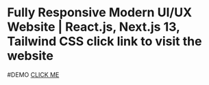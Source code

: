 # Fully Responsive Modern UI/UX Website | React.js, Next.js 13, Tailwind CSS click link to visit the website

#DEMO <a href="https://hilink-camping.vercel.app/" >CLICK ME </a> 
